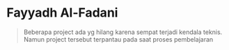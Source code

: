 # Fayyadh Al-Fadani 

 >Beberapa project ada yg hilang karena sempat terjadi kendala teknis. Namun project tersebut terpantau pada saat proses pembelajaran


